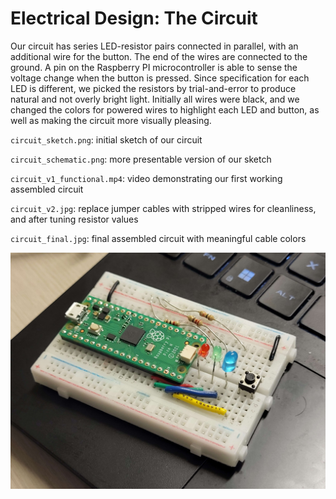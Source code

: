 # Electrical Design: The Circuit

Our circuit has series LED-resistor pairs connected in parallel, with an additional wire for the button. The end of the wires are connected to the ground. A pin on the Raspberry PI microcontroller is able to sense the voltage change when the button is pressed. Since specification for each LED is different, we picked the resistors by trial-and-error to produce natural and not overly bright light. Initially all wires were black, and we changed the colors for powered wires to highlight each LED and button, as well as making the circuit more visually pleasing.

`circuit_sketch.png`: initial sketch of our circuit

`circuit_schematic.png`: more presentable version of our sketch

`circuit_v1_functional.mp4`: video demonstrating our first working assembled circuit

`circuit_v2.jpg`: replace jumper cables with stripped wires for cleanliness, and after tuning resistor values

`circuit_final.jpg`: final assembled circuit with meaningful cable colors

![](circuit_final.jpg)